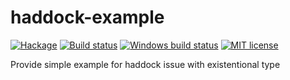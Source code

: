 # haddock-example

[![Hackage](https://img.shields.io/hackage/v/haddock-example.svg)](https://hackage.haskell.org/package/haddock-example)
[![Build status](https://secure.travis-ci.org/vrom911/haddock-example.svg)](https://travis-ci.org/vrom911/haddock-example)
[![Windows build status](https://ci.appveyor.com/api/projects/status/github/vrom911/haddock-example?branch=master&svg=true)](https://ci.appveyor.com/project/vrom911/haddock-example)
[![MIT license](https://img.shields.io/badge/license-MIT-blue.svg)](https://github.com/vrom911/haddock-example/blob/master/LICENSE)

Provide simple example for haddock issue with existentional type

